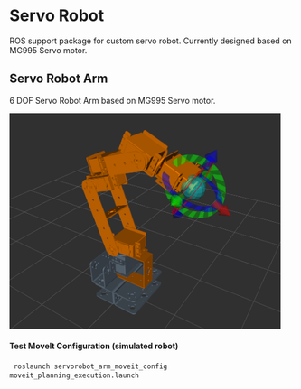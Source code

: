# Servo Robot
ROS support package for custom servo robot.
Currently designed based on MG995 Servo motor.

## Servo Robot Arm
6 DOF Servo Robot Arm based on MG995 Servo motor.

<img src="servorobot_arm_moveit_config/servorobot_arm_rviz.png" width="480">

#### Test MoveIt Configuration (simulated robot)
     roslaunch servorobot_arm_moveit_config moveit_planning_execution.launch

